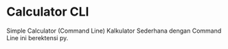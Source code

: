 # Calculator CLI
Simple Calculator (Command Line)
Kalkulator Sederhana dengan Command Line ini berektensi py.

